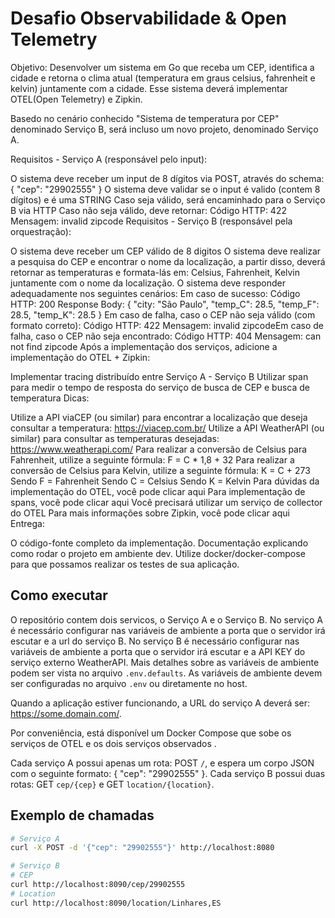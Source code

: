 # Desafio Observabilidade & Open Telemetry

Objetivo: Desenvolver um sistema em Go que receba um CEP, identifica a cidade e retorna o clima atual (temperatura em graus celsius, fahrenheit e kelvin) juntamente com a cidade. Esse sistema deverá implementar OTEL(Open Telemetry) e Zipkin.

Basedo no cenário conhecido "Sistema de temperatura por CEP" denominado Serviço B, será incluso um novo projeto, denominado Serviço A.

Requisitos - Serviço A (responsável pelo input):

O sistema deve receber um input de 8 dígitos via POST, através do schema:  { "cep": "29902555" }
O sistema deve validar se o input é valido (contem 8 dígitos) e é uma STRING
Caso seja válido, será encaminhado para o Serviço B via HTTP
Caso não seja válido, deve retornar:
Código HTTP: 422
Mensagem: invalid zipcode
Requisitos - Serviço B (responsável pela orquestração):

O sistema deve receber um CEP válido de 8 digitos
O sistema deve realizar a pesquisa do CEP e encontrar o nome da localização, a partir disso, deverá retornar as temperaturas e formata-lás em: Celsius, Fahrenheit, Kelvin juntamente com o nome da localização.
O sistema deve responder adequadamente nos seguintes cenários:
Em caso de sucesso:
Código HTTP: 200
Response Body: { "city: "São Paulo", "temp_C": 28.5, "temp_F": 28.5, "temp_K": 28.5 }
Em caso de falha, caso o CEP não seja válido (com formato correto):
Código HTTP: 422
Mensagem: invalid zipcode
​​​Em caso de falha, caso o CEP não seja encontrado:
Código HTTP: 404
Mensagem: can not find zipcode
Após a implementação dos serviços, adicione a implementação do OTEL + Zipkin:

Implementar tracing distribuído entre Serviço A - Serviço B
Utilizar span para medir o tempo de resposta do serviço de busca de CEP e busca de temperatura
Dicas:

Utilize a API viaCEP (ou similar) para encontrar a localização que deseja consultar a temperatura: <https://viacep.com.br/>
Utilize a API WeatherAPI (ou similar) para consultar as temperaturas desejadas: <https://www.weatherapi.com/>
Para realizar a conversão de Celsius para Fahrenheit, utilize a seguinte fórmula: F = C * 1,8 + 32
Para realizar a conversão de Celsius para Kelvin, utilize a seguinte fórmula: K = C + 273
Sendo F = Fahrenheit
Sendo C = Celsius
Sendo K = Kelvin
Para dúvidas da implementação do OTEL, você pode clicar aqui
Para implementação de spans, você pode clicar aqui
Você precisará utilizar um serviço de collector do OTEL
Para mais informações sobre Zipkin, você pode clicar aqui
Entrega:

O código-fonte completo da implementação.
Documentação explicando como rodar o projeto em ambiente dev.
Utilize docker/docker-compose para que possamos realizar os testes de sua aplicação.

## Como executar

O repositório contem dois servicos, o Serviço A e o Serviço B.
No serviço A é necessário configurar nas variáveis de ambiente a porta que o servidor irá escutar e a url do serviço B.
No serviço B é necessário configurar nas variáveis de ambiente a porta que o servidor irá escutar e a API KEY do serviço externo WeatherAPI.
Mais detalhes sobre as variáveis de ambiente podem ser vista no arquivo `.env.defaults`. As variáveis de ambiente devem ser configuradas no arquivo `.env` ou diretamente no host.

Quando a aplicação estiver funcionando, a URL do serviço A deverá ser: <https://some.domain.com/>.

Por conveniência, está disponível um Docker Compose que sobe os serviços de OTEL e os dois serviços observados .

Cada serviço A possui apenas um rota: POST `/`, e espera um corpo JSON com o seguinte formato: { "cep": "29902555" }.
Cada serviço B possui duas rotas: GET `cep/{cep}` e GET `location/{location}`.

## Exemplo de chamadas

```bash
# Serviço A
curl -X POST -d '{"cep": "29902555"}' http://localhost:8080

# Serviço B
# CEP
curl http://localhost:8090/cep/29902555
# Location
curl http://localhost:8090/location/Linhares,ES
```
